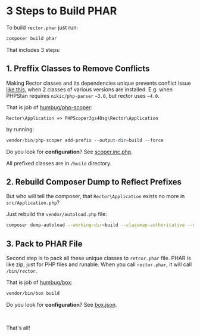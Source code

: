 # 3 Steps to Build PHAR

To build `rector.phar` just run:

```bash
composer build phar
```

That includes 3 steps:

## 1. Preffix Classes to Remove Conflicts

Making Rector classes and its dependencies unique prevents conflict issue [like this](https://github.com/rectorphp/rector/issues/178), when 2 classes of various versions are installed. E.g. when PHPStan requires `nikic/php-parser` `~3.0`, but rector uses `~4.0`.

That is job of [humbug/php-scoper](https://github.com/humbug/php-scoper):

```
Rector\Application => PHPScoper3gs48sg\Rector\Application
```

by running:

```php
vendor/bin/php-scoper add-prefix --output-dir=build --force
```

Do you look for **configuration**? See [scoper.inc.php](../scoper.inc.php).

All prefixed classes are in `/build` directory.

## 2. Rebuild Composer Dump to Reflect Prefixes

But who will tell the composer, that `Rector\Application` exists no more in `src/Application.php`?

Just rebuild the `vendor/autoload.php` file:

```bash
composer dump-autoload --working-dir=build --classmap-authoritative --no-dev
```

## 3. Pack to PHAR File

Second step is to pack all these unique classes to `retcor.phar` file. PHAR is like zip, just for PHP files and runable. When you call `rector.phar`, it will call `/bin/rector`.

That is job of [humbug/box](https://github.com/humbug/box):

```bash
vendor/bin/box build
```

Do you look for **configuration**? See [box.json](../box.json).

<br>

That's all!
